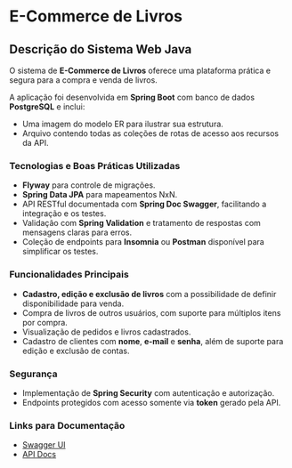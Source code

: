 # E-Commerce de Livros  

## Descrição do Sistema Web Java  
O sistema de **E-Commerce de Livros** oferece uma plataforma prática e segura para a compra e venda de livros.  

A aplicação foi desenvolvida em **Spring Boot** com banco de dados **PostgreSQL** e inclui:
- Uma imagem do modelo ER para ilustrar sua estrutura.
- Arquivo contendo todas as coleções de rotas de acesso aos recursos da API.

### Tecnologias e Boas Práticas Utilizadas  
- **Flyway** para controle de migrações.  
- **Spring Data JPA** para mapeamentos NxN.  
- API RESTful documentada com **Spring Doc Swagger**, facilitando a integração e os testes.  
- Validação com **Spring Validation** e tratamento de respostas com mensagens claras para erros.  
- Coleção de endpoints para **Insomnia** ou **Postman** disponível para simplificar os testes.  

### Funcionalidades Principais  
- **Cadastro, edição e exclusão de livros** com a possibilidade de definir disponibilidade para venda.  
- Compra de livros de outros usuários, com suporte para múltiplos itens por compra.  
- Visualização de pedidos e livros cadastrados.  
- Cadastro de clientes com **nome**, **e-mail** e **senha**, além de suporte para edição e exclusão de contas.  

### Segurança  
- Implementação de **Spring Security** com autenticação e autorização.  
- Endpoints protegidos com acesso somente via **token** gerado pela API.  

### Links para Documentação  
- [Swagger UI](http://localhost:8080/ecommerce-livros-feliperighi/swagger-ui.html)  
- [API Docs](http://localhost:8080/ecommerce-livros-feliperighi/api-docs)  
